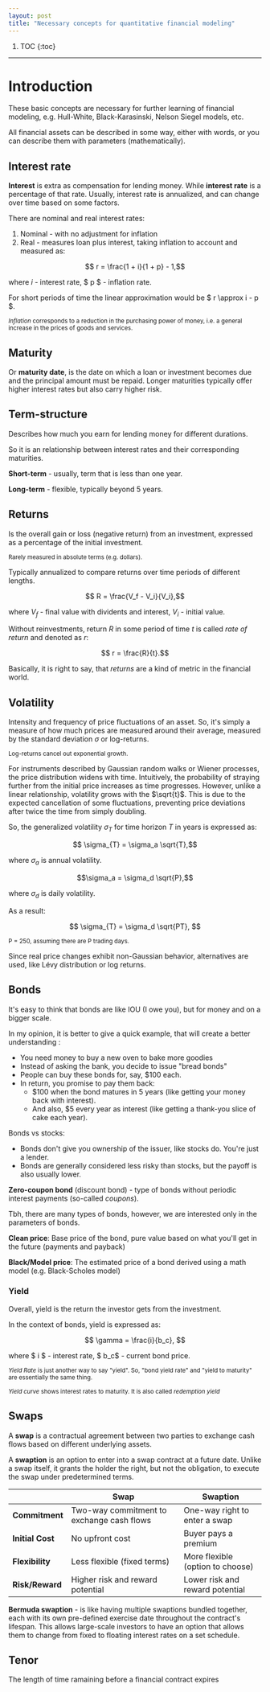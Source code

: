 ```yaml
---
layout: post
title: "Necessary concepts for quantitative financial modeling"
---
```


1. TOC
{:toc}

---

# Introduction

These basic concepts are necessary for further learning of financial modeling, e.g. Hull-White, Black-Karasinski, Nelson Siegel models, etc. 

All financial assets can be described in some way, either with words, or you can describe them with parameters (mathematically).

## Interest rate

**Interest** is extra as compensation for lending money. 
While **interest rate** is a percentage of that rate. Usually, interest rate is annualized, and can change over time based on some factors.  

There are nominal and real interest rates:

1. Nominal - with no adjustment for inflation
2. Real - measures loan plus interest, taking inflation to account and measured as:

$$ r = \frac{1 + i}{1 + p} - 1,$$

where $i$ - interest rate, $ p $ - inflation rate.

For short periods of time the linear approximation would be $ r \approx i - p $.

<sub> _Inflation_ corresponds to a reduction in the purchasing power of money, i.e. a general increase in the prices of goods and services.<sub>

## Maturity 

Or **maturity date**, is the date on which a loan or investment becomes due and the principal amount must be repaid. Longer maturities typically offer higher interest rates but also carry higher risk.

## Term-structure

Describes how much you earn for lending money for different durations.

So it is an relationship between interest rates and their corresponding maturities. 

**Short-term** - usually, term that is less than one year. 

**Long-term** - flexible, typically beyond 5 years.

## Returns 

Is the overall gain or loss (negative return) from an investment, expressed as a percentage of the initial investment. 

<sub>Rarely measured in absolute terms (e.g. dollars). <sub>

Typically annualized to compare returns over time periods of different lengths.

$$ R = \frac{V_f - V_i}{V_i},$$

where $V_f$ - final value with dividents and interest, $V_i$ - initial value.

Without reinvestments, return $R$ in some period of time $t$ is called _rate of return_ and denoted as $r$:

$$ r = \frac{R}{t}.$$ 

Basically, it is right to say, that _returns_ are a kind of metric in the financial world.

## Volatility

Intensity and frequency of price fluctuations of an asset. So, it's simply a measure of how much prices are measured around their average, measured by the standard deviation $\sigma$ or log-returns.

<sub> Log-returns cancel out exponential growth. <sub>


For instruments described by Gaussian random walks or Wiener processes, the price distribution widens with time. Intuitively, the probability of straying further from the initial price increases as time progresses. However, unlike a linear relationship, volatility grows with the $\sqrt{t}$. This is due to the expected cancellation of some fluctuations, preventing price deviations after twice the time from simply doubling. 

So, the generalized volatility $\sigma_T$ for time horizon $T$ in years is expressed as:

$$ \sigma_{T} = \sigma_a \sqrt{T},$$

where $\sigma_a$ is annual volatility.

$$\sigma_a = \sigma_d \sqrt{P},$$

where $\sigma_d$ is daily volatility.

As a result:

$$ \sigma_{T} = \sigma_d \sqrt{PT}, $$

<sub> P = 250, assuming there are P trading days. <sub>

Since real price changes exhibit non-Gaussian behavior, alternatives are used, like Lévy distribution or log returns.

## Bonds 

It's easy to think that bonds are like IOU (I owe you), but for money and on a bigger scale.

In my opinion, it is better to give a quick example, that will create a better understanding :


* You need money to buy a new oven to bake more goodies
* Instead of asking the bank, you decide to issue "bread bonds"
* People can buy these bonds for, say, $100 each.
* In return, you promise to pay them back:
   * $100 when the bond matures in 5 years (like getting your money back with interest).
   * And also, $5 every year as interest (like getting a thank-you slice of cake each year).

Bonds vs stocks:
* Bonds don't give you ownership of the issuer, like stocks do. You're just a lender.
* Bonds are generally considered less risky than stocks, but the payoff is also usually lower.

**Zero-coupon bond** (discount bond) - type of bonds without periodic interest payments (so-called _coupons_). 

Tbh, there are many types of bonds, however, we are interested only in the parameters of bonds.

**Clean price**: Base price of the bond, pure value based on what you'll get in the future (payments and payback)

**Black/Model price**: The estimated price of a bond derived using a math model (e.g. Black-Scholes model)

### Yield 

Overall, yield is the return the investor gets from the investment.

In the context of bonds, yield is expressed as:

$$ \gamma = \frac{i}{b_c},  $$

where $ i $ - interest rate, $ b_c$ - current bond price.

<sub> _Yield Rate_ is just another way to say "yield". So, "bond yield rate" and "yield to maturity" are essentially the same thing. <sub>

<sub> _Yield curve_ shows interest rates to maturity. It is also called _redemption yield_ <sub>


## Swaps

A **swap** is a contractual agreement between two parties to exchange cash flows based on different underlying assets.

A **swaption** is an option to enter into a swap contract at a future date. Unlike a swap itself, it grants the holder the right, but not the obligation, to execute the swap under predetermined terms.

|  | Swap | Swaption |
|---|---|---|
| **Commitment** | Two-way commitment to exchange cash flows | One-way right to enter a swap |
| **Initial Cost** | No upfront cost | Buyer pays a premium |
| **Flexibility** | Less flexible (fixed terms) | More flexible (option to choose) |
| **Risk/Reward** | Higher risk and reward potential | Lower risk and reward potential |

**Bermuda swaption** - is like having multiple swaptions bundled together, each with its own pre-defined exercise date throughout the contract's lifespan. This allows large-scale investors to have an option that allows them to change from fixed to floating interest rates on a set schedule.


## Tenor

The length of time ramaining before a financial contract expires
